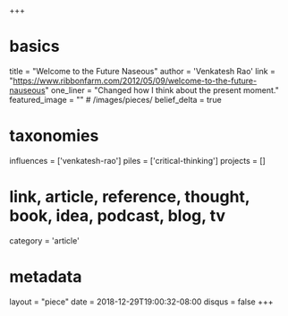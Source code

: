 +++
# basics
title     		 = "Welcome to the Future Naseous"
author    		 = 'Venkatesh Rao'
link      		 = "https://www.ribbonfarm.com/2012/05/09/welcome-to-the-future-nauseous"
one_liner 		 = "Changed how I think about the present moment."
featured_image = "" # /images/pieces/
belief_delta	 = true

# taxonomies
influences		 = ['venkatesh-rao']
piles     		 = ['critical-thinking']
projects			 = []

# link, article, reference, thought, book, idea, podcast, blog, tv
category  		 = 'article'

# metadata
layout	    	 = "piece"
date      		 = 2018-12-29T19:00:32-08:00
disqus    		 = false
+++

